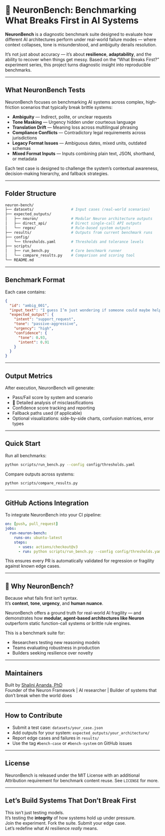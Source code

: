
# 🧠 NeuronBench: Benchmarking What Breaks First in AI Systems

**NeuronBench** is a diagnostic benchmark suite designed to evaluate how different AI architectures perform under real-world failure modes — where context collapses, tone is misunderstood, and ambiguity derails resolution.

It’s not just about accuracy — it’s about **resilience**, **adaptability**, and the ability to recover when things get messy. Based on the “What Breaks First?” experiment series, this project turns diagnostic insight into reproducible benchmarks.

---

## What NeuronBench Tests

NeuronBench focuses on benchmarking AI systems across complex, high-friction scenarios that typically break brittle systems:

- **Ambiguity** — Indirect, polite, or unclear requests
- **Tone Masking** — Urgency hidden under courteous language
- **Translation Drift** — Meaning loss across multilingual phrasing
- **Compliance Conflicts** — Contradictory legal requirements across jurisdictions
- **Legacy Format Issues** — Ambiguous dates, mixed units, outdated schemas
- **Mixed Format Inputs** — Inputs combining plain text, JSON, shorthand, or metadata

Each test case is designed to challenge the system’s contextual awareness, decision-making hierarchy, and fallback strategies.

---

##  Folder Structure

```bash
neuron-bench/
├── datasets/                 # Input cases (real-world scenarios)
├── expected_outputs/
│   ├── neuron/               # Modular Neuron architecture outputs
│   ├── direct_api/           # Direct single-call API outputs
│   └── regex/                # Rule-based system outputs
├── results/                  # Outputs from current benchmark runs
├── config/
│   └── thresholds.yaml       # Thresholds and tolerance levels
├── scripts/
│   ├── run_bench.py          # Core benchmark runner
│   └── compare_results.py    # Comparison and scoring tool
└── README.md
```

---

##  Benchmark Format

Each case contains:
```json
{
  "id": "ambig_001",
  "input_text": "I guess I’m just wondering if someone could maybe help.",
  "expected_output": {
    "intent": "support_request",
    "tone": "passive-aggressive",
    "urgency": "high",
    "confidence": {
      "tone": 0.93,
      "intent": 0.91
    }
  }
}
```

---

##  Output Metrics

After execution, NeuronBench will generate:
-  Pass/Fail score by system and scenario
- 🧠 Detailed analysis of misclassifications
-  Confidence score tracking and reporting
-  Fallback paths used (if applicable)
-  Optional visualizations: side-by-side charts, confusion matrices, error types

---

##  Quick Start

Run all benchmarks:
```bash
python scripts/run_bench.py --config config/thresholds.yaml
```

Compare outputs across systems:
```bash
python scripts/compare_results.py
```

---

##  GitHub Actions Integration

To integrate NeuronBench into your CI pipeline:

```yaml
on: [push, pull_request]
jobs:
  run-neuron-bench:
    runs-on: ubuntu-latest
    steps:
      - uses: actions/checkout@v3
      - run: python scripts/run_bench.py --config config/thresholds.yaml
```

This ensures every PR is automatically validated for regression or fragility against known edge cases.

---

## 🧠 Why NeuronBench?

Because what fails first isn’t syntax.  
It’s **context**, **tone**, **urgency**, and **human nuance**.

NeuronBench offers a ground truth for real-world AI fragility — and demonstrates how **modular, agent-based architectures like Neuron** outperform static function-call systems or brittle rule engines.

This is a benchmark suite for:
- Researchers testing new reasoning models
- Teams evaluating robustness in production
- Builders seeking resilience over novelty

---

##  Maintainers

Built by [Shalini Ananda, PhD](https://github.com/ShaliniAnandaPhD)  
Founder of the Neuron Framework | AI researcher | Builder of systems that don’t break when the world does

---

##  How to Contribute

- Submit a test case: `datasets/your_case.json`
- Add outputs for your system: `expected_outputs/your_architecture/`
- Report edge cases and failures in `results/`
- Use the tag `#bench-case` or `#bench-system` on GitHub issues

---

##  License

NeuronBench is released under the MIT License with an additional Attribution requirement for benchmark content reuse. See `LICENSE` for more.

---

##  Let’s Build Systems That Don’t Break First

This isn’t just testing models.  
It’s testing the **integrity** of how systems hold up under pressure.  
Join the experiment. Fork the suite. Submit your edge case.  
Let’s redefine what AI resilience *really* means.


